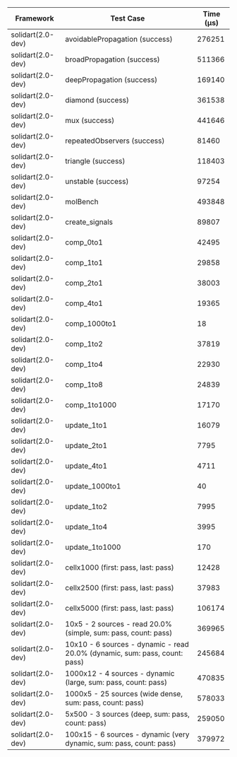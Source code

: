 | Framework | Test Case | Time (μs) |
| --- | --- | --- |
| solidart(2.0-dev) | avoidablePropagation (success) | 276251 |
| solidart(2.0-dev) | broadPropagation (success) | 511366 |
| solidart(2.0-dev) | deepPropagation (success) | 169140 |
| solidart(2.0-dev) | diamond (success) | 361538 |
| solidart(2.0-dev) | mux (success) | 441646 |
| solidart(2.0-dev) | repeatedObservers (success) | 81460 |
| solidart(2.0-dev) | triangle (success) | 118403 |
| solidart(2.0-dev) | unstable (success) | 97254 |
| solidart(2.0-dev) | molBench | 493848 |
| solidart(2.0-dev) | create_signals | 89807 |
| solidart(2.0-dev) | comp_0to1 | 42495 |
| solidart(2.0-dev) | comp_1to1 | 29858 |
| solidart(2.0-dev) | comp_2to1 | 38003 |
| solidart(2.0-dev) | comp_4to1 | 19365 |
| solidart(2.0-dev) | comp_1000to1 | 18 |
| solidart(2.0-dev) | comp_1to2 | 37819 |
| solidart(2.0-dev) | comp_1to4 | 22930 |
| solidart(2.0-dev) | comp_1to8 | 24839 |
| solidart(2.0-dev) | comp_1to1000 | 17170 |
| solidart(2.0-dev) | update_1to1 | 16079 |
| solidart(2.0-dev) | update_2to1 | 7795 |
| solidart(2.0-dev) | update_4to1 | 4711 |
| solidart(2.0-dev) | update_1000to1 | 40 |
| solidart(2.0-dev) | update_1to2 | 7995 |
| solidart(2.0-dev) | update_1to4 | 3995 |
| solidart(2.0-dev) | update_1to1000 | 170 |
| solidart(2.0-dev) | cellx1000 (first: pass, last: pass) | 12428 |
| solidart(2.0-dev) | cellx2500 (first: pass, last: pass) | 37983 |
| solidart(2.0-dev) | cellx5000 (first: pass, last: pass) | 106174 |
| solidart(2.0-dev) | 10x5 - 2 sources - read 20.0% (simple, sum: pass, count: pass) | 369965 |
| solidart(2.0-dev) | 10x10 - 6 sources - dynamic - read 20.0% (dynamic, sum: pass, count: pass) | 245684 |
| solidart(2.0-dev) | 1000x12 - 4 sources - dynamic (large, sum: pass, count: pass) | 470835 |
| solidart(2.0-dev) | 1000x5 - 25 sources (wide dense, sum: pass, count: pass) | 578033 |
| solidart(2.0-dev) | 5x500 - 3 sources (deep, sum: pass, count: pass) | 259050 |
| solidart(2.0-dev) | 100x15 - 6 sources - dynamic (very dynamic, sum: pass, count: pass) | 379972 |
